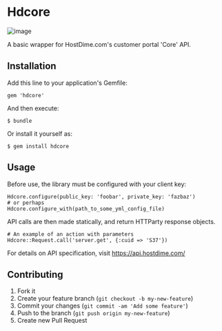# Hdcore

![image](https://travis-ci.org/hostdime/hdcore-rb.png)

A basic wrapper for HostDime.com's customer portal 'Core' API.

## Installation

Add this line to your application's Gemfile:

    gem 'hdcore'

And then execute:

    $ bundle

Or install it yourself as:

    $ gem install hdcore

## Usage

Before use, the library must be configured with your client key:

    Hdcore.configure(public_key: 'foobar', private_key: 'fazbaz')
    # or perhaps
    Hdcore.configure_with(path_to_some_yml_config_file)

API calls are then made statically, and return HTTParty response objects.

	# An example of an action with parameters
    Hdcore::Request.call('server.get', {:cuid => 'S37'})

For details on API specification, visit
https://api.hostdime.com/

## Contributing

1. Fork it
2. Create your feature branch (`git checkout -b my-new-feature`)
3. Commit your changes (`git commit -am 'Add some feature'`)
4. Push to the branch (`git push origin my-new-feature`)
5. Create new Pull Request
